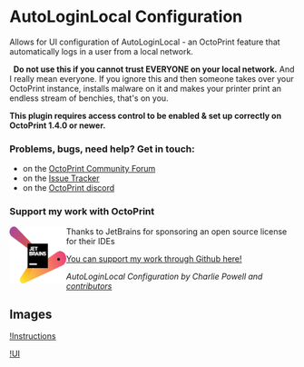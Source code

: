 # AutoLoginLocal Configuration

Allows for UI configuration of AutoLoginLocal - an OctoPrint feature that automatically logs in a user from a local network.

<div class="alert alert-block">
    <div class="row-fluid">
        <p>
            <i class="fas fa-exclamation-triangle fa-3x pull-left text-error" style="margin-right: 0.5em;"></i>
            <strong>Do not use this if you cannot trust EVERYONE on your local network.</strong> And I really
            mean everyone. If you ignore this and then someone takes over your OctoPrint instance, installs
            malware on it and makes your printer print an endless stream of benchies, that's on you.
        </p>
    </div>
</div>

**This plugin requires access control to be enabled & set up correctly on OctoPrint 1.4.0 or newer.**

### Problems, bugs, need help? Get in touch:

- on the [OctoPrint Community Forum](https://community.octoprint.org)
- on the [Issue Tracker](https://github.com/OctoPrint/OctoPrint-AutologinLocal/issues)
- on the [OctoPrint discord](https://discord.octoprint.org)

### Support my work with OctoPrint

<div class="row-fluid">
<div class="span3">
<a href="https://www.jetbrains.com/?from=cp2004"><img align="left" width="100" height="100" src="/assets/jetbrains-variant-2.png" alt="JetBrains Logo"></a>
</div>
<div class="span9">
<p>
 Thanks to JetBrains for sponsoring an open source license for their IDEs
</p>
<ul>
<li>
<a href="https://github.com/sponsors/cp2004">You can support my work through Github here!</a>
</li>
</ul>

</div>
</div>

_AutoLoginLocal Configuration by Charlie Powell and [contributors](https://github.com/OctoPrint/OctoPrint-AutoLoginConfig/graphs/contributors)_

## Images

[!Instructions](assets/instructions.png)

[!UI](assets/config.png)
